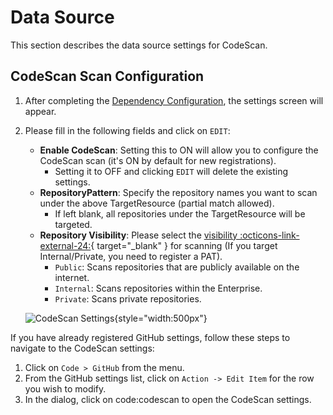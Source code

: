 # Data Source

This section describes the data source settings for CodeScan.

## CodeScan Scan Configuration

1. After completing the [Dependency Configuration](dependency_datasource.en.md#DependencyScanConfiguration), the settings screen will appear.
2. Please fill in the following fields and click on `EDIT`:

   - **Enable CodeScan**: Setting this to ON will allow you to configure the CodeScan scan (it's ON by default for new registrations).
     - Setting it to OFF and clicking `EDIT` will delete the existing settings.
   - **RepositoryPattern**: Specify the repository names you want to scan under the above TargetResource (partial match allowed).
     - If left blank, all repositories under the TargetResource will be targeted.
   - **Repository Visibility**: Please select the [visibility :octicons-link-external-24:](https://docs.github.com/en/github/creating-cloning-and-archiving-repositories/about-repository-visibility){ target="_blank" } for scanning (If you target Internal/Private, you need to register a PAT).
     - `Public`: Scans repositories that are publicly available on the internet.
     - `Internal`: Scans repositories within the Enterprise.
     - `Private`: Scans private repositories.

   ![CodeScan Settings](/img/code/codescan_setting.png){style="width:500px"}

If you have already registered GitHub settings, follow these steps to navigate to the CodeScan settings:

1. Click on `Code > GitHub` from the menu.
2. From the GitHub settings list, click on `Action -> Edit Item` for the row you wish to modify.
3. In the dialog, click on code:codescan to open the CodeScan settings.

